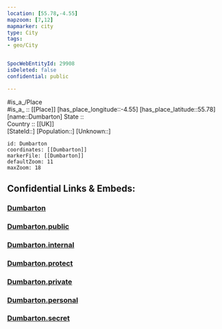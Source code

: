 ```yaml
---
location: [55.78,-4.55] 
mapzoom: [7,12] 
mapmarker: city 
type: City
tags:
- geo/City


SpocWebEntityId: 29908
isDeleted: false
confidential: public

---
```

#is_a_/Place  
#is_a_ :: [[Place]] 
[has_place_longitude::-4.55] 
[has_place_latitude::55.78] 
[name::Dumbarton] 
State ::  
Country :: [[UK]]  
[StateId::] 
[Population::] 
[Unknown::] 


```leaflet
id: Dumbarton
coordinates: [[Dumbarton]] 
markerFile: [[Dumbarton]] 
defaultZoom: 11 
maxZoom: 18
```


## Confidential Links & Embeds: 

### [Dumbarton](/_Standards/Earth/Continent/Europe/Europe~North/UK/Scotland/counties~Scotland/Renfrewshire/cities~Renfrewshire/Dumbarton.md) 

### [Dumbarton.public](/_public/Earth/Continent/Europe/Europe~North/UK/Scotland/counties~Scotland/Renfrewshire/cities~Renfrewshire/Dumbarton.public.md) 

### [Dumbarton.internal](/_internal/Earth/Continent/Europe/Europe~North/UK/Scotland/counties~Scotland/Renfrewshire/cities~Renfrewshire/Dumbarton.internal.md) 

### [Dumbarton.protect](/_protect/Earth/Continent/Europe/Europe~North/UK/Scotland/counties~Scotland/Renfrewshire/cities~Renfrewshire/Dumbarton.protect.md) 

### [Dumbarton.private](/_private/Earth/Continent/Europe/Europe~North/UK/Scotland/counties~Scotland/Renfrewshire/cities~Renfrewshire/Dumbarton.private.md) 

### [Dumbarton.personal](/_personal/Earth/Continent/Europe/Europe~North/UK/Scotland/counties~Scotland/Renfrewshire/cities~Renfrewshire/Dumbarton.personal.md) 

### [Dumbarton.secret](/_secret/Earth/Continent/Europe/Europe~North/UK/Scotland/counties~Scotland/Renfrewshire/cities~Renfrewshire/Dumbarton.secret.md)

